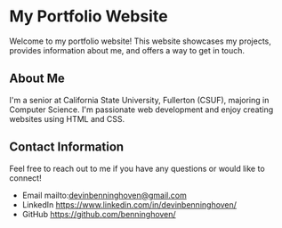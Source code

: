 # My Portfolio Website

Welcome to my portfolio website! This website showcases my projects, provides information about me, and offers a way to get in touch.

## About Me

I'm a senior at California State University, Fullerton (CSUF), majoring in Computer Science. I'm passionate web development and enjoy creating websites using HTML and CSS.

## Contact Information

Feel free to reach out to me if you have any questions or would like to connect!

- Email     mailto:devinbenninghoven@gmail.com
- LinkedIn  https://www.linkedin.com/in/devinbenninghoven/
- GitHub    https://github.com/benninghoven/
